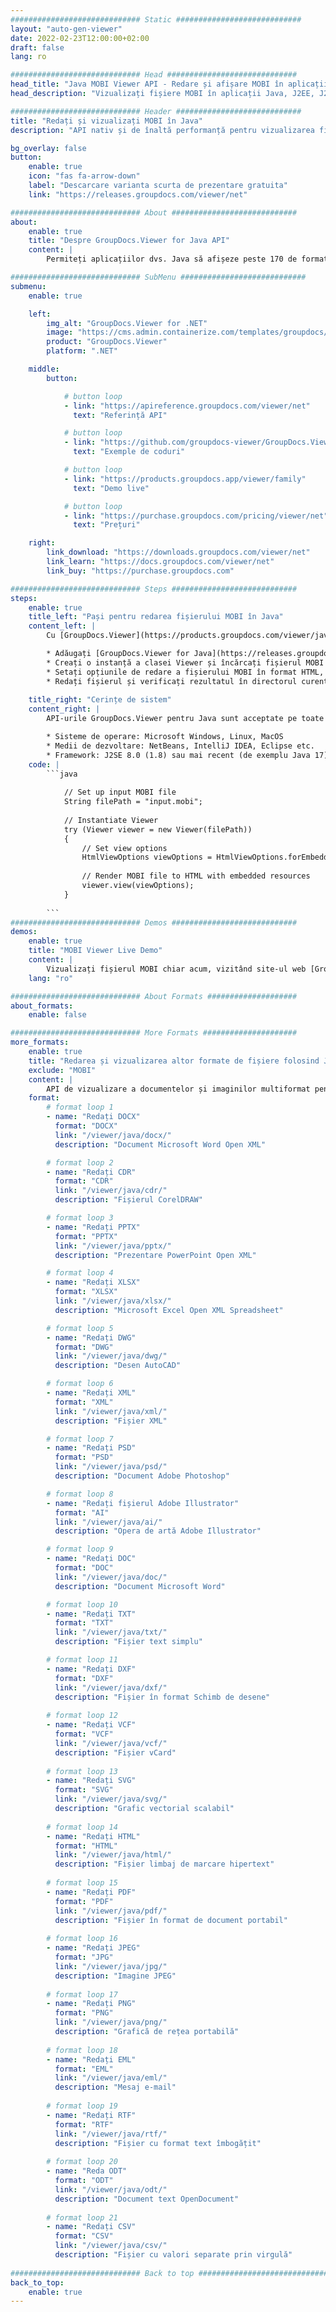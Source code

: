 ```yaml
---
############################# Static ############################
layout: "auto-gen-viewer"
date: 2022-02-23T12:00:00+02:00
draft: false
lang: ro

############################# Head #############################
head_title: "Java MOBI Viewer API - Redare și afișare MOBI în aplicațiile Java"
head_description: "Vizualizați fișiere MOBI în aplicații Java, J2EE, J2SE. Acceptă vizualizarea a peste 170 de formate de documente și fișiere imagine în HTML, PDF sau în modul imagine cu funcții avansate pentru a gestiona opțiunile de vizualizare a documentelor."

############################# Header ############################
title: "Redați și vizualizați MOBI în Java" 
description: "API nativ și de înaltă performanță pentru vizualizarea fișierelor MOBI pentru aplicații bazate pe Java, J2EE și J2SE, care acceptă o gamă largă de caracteristici suplimentare pentru a personaliza aspectul formatului documentului de ieșire." 

bg_overlay: false
button:
    enable: true
    icon: "fas fa-arrow-down"
    label: "Descarcare varianta scurta de prezentare gratuita"
    link: "https://releases.groupdocs.com/viewer/net"

############################# About ############################
about:
    enable: true
    title: "Despre GroupDocs.Viewer for Java API" 
    content: |
        Permiteți aplicațiilor dvs. Java să afișeze peste 170 de formate de fișiere în moduri HTML, PDF sau imagine utilizând GroupDocs.Viewer pentru API-urile Java fără niciun software suplimentar instalat; cum ar fi Microsoft Office, Apache Open Office, Adobe Acrobat Reader etc. Dezvoltatorii pot vizualiza cu ușurință toate imaginile și tipurile de documente populare, inclusiv Microsoft Office, OpenDocument, HTML, PDF, Archive, Diagrame, Photoshop, AutoCAD și formatele de limbaj de programare în cadrul aplicațiilor Java cu redare rapidă și de cea mai înaltă calitate.

############################# SubMenu ############################
submenu:
    enable: true

    left:
        img_alt: "GroupDocs.Viewer for .NET"
        image: "https://cms.admin.containerize.com/templates/groupdocs/images/product-logos/90x90-noborder/groupdocs-viewer-net.png"
        product: "GroupDocs.Viewer"
        platform: ".NET"

    middle:
        button:

            # button loop
            - link: "https://apireference.groupdocs.com/viewer/net"
              text: "Referință API"

            # button loop
            - link: "https://github.com/groupdocs-viewer/GroupDocs.Viewer-for-.NET"
              text: "Exemple de coduri"

            # button loop
            - link: "https://products.groupdocs.app/viewer/family"
              text: "Demo live"

            # button loop
            - link: "https://purchase.groupdocs.com/pricing/viewer/net"
              text: "Prețuri"

    right:
        link_download: "https://downloads.groupdocs.com/viewer/net"
        link_learn: "https://docs.groupdocs.com/viewer/net"
        link_buy: "https://purchase.groupdocs.com"

############################# Steps ############################
steps:
    enable: true
    title_left: "Pași pentru redarea fișierului MOBI în Java" 
    content_left: |
        Cu [GroupDocs.Viewer](https://products.groupdocs.com/viewer/java/) puteți reda MOBI în HTML, JPEG, PNG sau PDF în câțiva pași.

        * Adăugați [GroupDocs.Viewer for Java](https://releases.groupdocs.com/viewer/java/) ca dependență pentru proiectul dvs. 
        * Creați o instanță a clasei Viewer și încărcați fișierul MOBI cu calea completă. 
        * Setați opțiunile de redare a fișierului MOBI în format HTML, PNG, JPEG sau PDF. 
        * Redați fișierul și verificați rezultatul în directorul curent. 
        
    title_right: "Cerințe de sistem" 
    content_right: |
        API-urile GroupDocs.Viewer pentru Java sunt acceptate pe toate platformele și sistemele de operare majore. Înainte de a executa codul de mai jos, vă rugăm să vă asigurați că aveți următoarele cerințe preliminare instalate pe sistemul dumneavoastră.

        * Sisteme de operare: Microsoft Windows, Linux, MacOS 
        * Medii de dezvoltare: NetBeans, IntelliJ IDEA, Eclipse etc. 
        * Framework: J2SE 8.0 (1.8) sau mai recent (de exemplu Java 17) 
    code: |
        ```java
                        
            // Set up input MOBI file
            String filePath = "input.mobi";
        
            // Instantiate Viewer
            try (Viewer viewer = new Viewer(filePath))
            {
            	// Set view options 
            	HtmlViewOptions viewOptions = HtmlViewOptions.forEmbeddedResources();
                    
            	// Render MOBI file to HTML with embedded resources
            	viewer.view(viewOptions);
            }
             
        ```
############################# Demos ############################
demos:
    enable: true
    title: "MOBI Viewer Live Demo"
    content: |
        Vizualizați fișierul MOBI chiar acum, vizitând site-ul web [GroupDocs.Viewer Online Apps](https://products.groupdocs.app/viewer/mobi).
    lang: "ro"

############################# About Formats ####################
about_formats:
    enable: false

############################# More Formats #####################
more_formats:
    enable: true
    title: "Redarea și vizualizarea altor formate de fișiere folosind Java"
    exclude: "MOBI"
    content: |
        API de vizualizare a documentelor și imaginilor multiformat pentru Java. Vizualizați câteva dintre formatele de fișiere populare de mai jos, fără niciun vizualizator extern.
    format: 
        # format loop 1
        - name: "Redați DOCX"
          format: "DOCX"
          link: "/viewer/java/docx/"
          description: "Document Microsoft Word Open XML" 

        # format loop 2
        - name: "Redați CDR" 
          format: "CDR"
          link: "/viewer/java/cdr/"
          description: "Fișierul CorelDRAW" 

        # format loop 3
        - name: "Redați PPTX"
          format: "PPTX"
          link: "/viewer/java/pptx/"
          description: "Prezentare PowerPoint Open XML" 

        # format loop 4
        - name: "Redați XLSX"
          format: "XLSX"
          link: "/viewer/java/xlsx/"
          description: "Microsoft Excel Open XML Spreadsheet" 

        # format loop 5
        - name: "Redați DWG"
          format: "DWG"
          link: "/viewer/java/dwg/"
          description: "Desen AutoCAD"

        # format loop 6
        - name: "Redați XML"
          format: "XML"
          link: "/viewer/java/xml/"
          description: "Fișier XML"

        # format loop 7
        - name: "Redați PSD"
          format: "PSD"
          link: "/viewer/java/psd/"
          description: "Document Adobe Photoshop"

        # format loop 8
        - name: "Redați fișierul Adobe Illustrator"
          format: "AI"
          link: "/viewer/java/ai/"
          description: "Opera de artă Adobe Illustrator"

        # format loop 9
        - name: "Redați DOC"
          format: "DOC"
          link: "/viewer/java/doc/"
          description: "Document Microsoft Word" 

        # format loop 10
        - name: "Redați TXT" 
          format: "TXT"
          link: "/viewer/java/txt/"
          description: "Fișier text simplu" 

        # format loop 11
        - name: "Redați DXF" 
          format: "DXF"
          link: "/viewer/java/dxf/"
          description: "Fișier în format Schimb de desene"  
          
        # format loop 12
        - name: "Redați VCF"
          format: "VCF"
          link: "/viewer/java/vcf/"
          description: "Fișier vCard"  
              
        # format loop 13
        - name: "Redați SVG"
          format: "SVG"
          link: "/viewer/java/svg/"
          description: "Grafic vectorial scalabil" 
          
        # format loop 14
        - name: "Redați HTML"
          format: "HTML"
          link: "/viewer/java/html/"
          description: "Fișier limbaj de marcare hipertext" 
          
        # format loop 15
        - name: "Redați PDF"
          format: "PDF"
          link: "/viewer/java/pdf/"
          description: "Fișier în format de document portabil"
          
        # format loop 16
        - name: "Redați JPEG"
          format: "JPG"
          link: "/viewer/java/jpg/"
          description: "Imagine JPEG"
          
        # format loop 17
        - name: "Redați PNG"
          format: "PNG"
          link: "/viewer/java/png/"
          description: "Grafică de rețea portabilă" 
          
        # format loop 18
        - name: "Redați EML"
          format: "EML"
          link: "/viewer/java/eml/"
          description: "Mesaj e-mail" 
          
        # format loop 19
        - name: "Redați RTF"
          format: "RTF"
          link: "/viewer/java/rtf/"
          description: "Fișier cu format text îmbogățit" 
          
        # format loop 20
        - name: "Reda ODT"
          format: "ODT"
          link: "/viewer/java/odt/"
          description: "Document text OpenDocument" 
          
        # format loop 21
        - name: "Redați CSV"
          format: "CSV"
          link: "/viewer/java/csv/"
          description: "Fișier cu valori separate prin virgulă" 
          
############################# Back to top ###############################
back_to_top:
    enable: true
---
```

